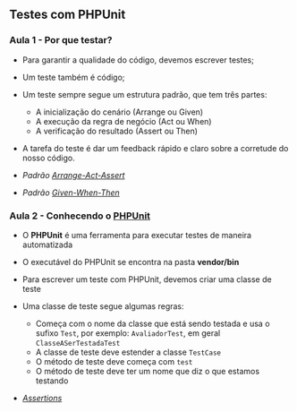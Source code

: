 ## Testes com PHPUnit

### Aula 1 - Por que testar?

- Para garantir a qualidade do código, devemos escrever testes;
- Um teste também é código;
- Um teste sempre segue um estrutura padrão, que tem três partes:
  - A inicialização do cenário (Arrange ou Given)
  - A execução da regra de negócio (Act ou When)
  - A verificação do resultado (Assert ou Then)
- A tarefa do teste é dar um feedback rápido e claro sobre a corretude do nosso código.


- _Padrão [Arrange-Act-Assert](http://wiki.c2.com/?ArrangeActAssert)_
- _Padrão [Given-When-Then](https://martinfowler.com/bliki/GivenWhenThen.html)_


### Aula 2 - Conhecendo o [PHPUnit](https://phpunit.de/)

- O **PHPUnit** é uma ferramenta para executar testes de maneira automatizada
- O executável do PHPUnit se encontra na pasta **vendor/bin**
- Para escrever um teste com PHPUnit, devemos criar uma classe de teste
- Uma classe de teste segue algumas regras:
  - Começa com o nome da classe que está sendo testada e usa o sufixo `Test`, por exemplo: `AvaliadorTest`, em geral `ClasseASerTestadaTest`
  - A classe de teste deve estender a classe `TestCase`
  - O método de teste deve começa com `test`
  - O método de teste deve ter um nome que diz o que estamos testando


- _[Assertions](https://phpunit.readthedocs.io/pt_BR/9.5/assertions.html)_